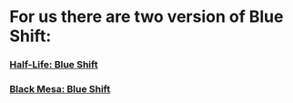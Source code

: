 # For us there are two version of Blue Shift:

### [Half-Life: Blue Shift]
### [Black Mesa: Blue Shift]

[Half-Life: Blue Shift]: https://en.wikipedia.org/wiki/Half-Life:_Blue_Shift
[Black Mesa: Blue Shift]: https://www.moddb.com/mods/black-mesa-blue-shift-remake
